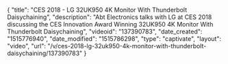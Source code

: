 {
    "title": "CES 2018 - LG 32UK950 4K Monitor With Thunderbolt Daisychaining",
    "description": "Abt Electronics talks with LG at CES 2018 discussing the CES Innovation Award Winning 32UK950 4K Monitor With Thunderbolt Daisychaining",
    "videoid": "137390783",
    "date_created": "1515776940",
    "date_modified": "1515786298",
    "type": "captivate",
    "layout": "video",
    "url": "\/v\/ces-2018-lg-32uk950-4k-monitor-with-thunderbolt-daisychaining\/137390783"
}